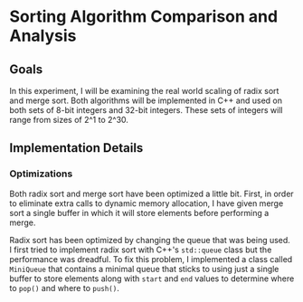 # Sorting Algorithm Comparison and Analysis

## Goals

In this experiment, I will be examining the real world scaling of
radix sort and merge sort. Both algorithms will be implemented in C++
and used on both sets of 8-bit integers and 32-bit integers. These sets of integers
will range from sizes of 2^1 to 2^30.

## Implementation Details

### Optimizations

Both radix sort and merge sort have been optimized a little bit. First, in
order to eliminate extra calls to dynamic memory allocation, I have given
merge sort a single buffer in which it will store elements before performing
a merge.

Radix sort has been optimized by changing the queue that was being used. I first
tried to implement radix sort with C++'s `std::queue` class but the performance was dreadful.
To fix this problem, I implemented a class called `MiniQueue` that contains a minimal queue
that sticks to using just a single buffer to store elements along with `start` and `end` values
to determine where to `pop()` and where to `push()`.
